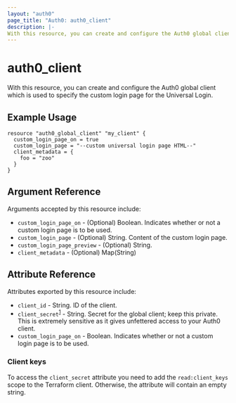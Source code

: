 ```yaml
---
layout: "auth0"
page_title: "Auth0: auth0_client"
description: |-
With this resource, you can create and configure the Auth0 global client which is used to specify the custom login page for the Universal Login.
---
```


# auth0_client

With this resource, you can create and configure the Auth0 global client which is used to specify the custom login page for the Universal Login.

## Example Usage

```hcl
resource "auth0_global_client" "my_client" {
  custom_login_page_on = true
  custom_login_page = "--custom universal login page HTML--"
  client_metadata = {
    foo = "zoo"
  }
}
```

## Argument Reference

Arguments accepted by this resource include:

* `custom_login_page_on` - (Optional) Boolean. Indicates whether or not a custom login page is to be used.
* `custom_login_page` - (Optional) String. Content of the custom login page.
* `custom_login_page_preview` - (Optional) String.
* `client_metadata` - (Optional) Map(String)

## Attribute Reference

Attributes exported by this resource include:

* `client_id` - String. ID of the client.
* `client_secret`<sup>[1](#client-keys)</sup> - String. Secret for the global client; keep this private. This is extremely sensitive as it gives unfettered access to your Auth0 client.
* `custom_login_page_on` - Boolean. Indicates whether or not a custom login page is to be used.

### Client keys

To access the `client_secret` attribute you need to add the `read:client_keys` scope to the Terraform client. Otherwise, the attribute will contain an empty string.
